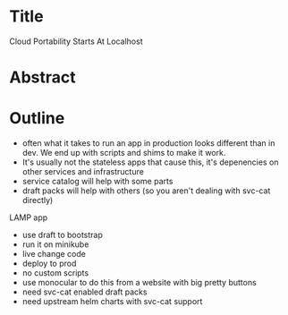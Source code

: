# Title
Cloud Portability Starts At Localhost

# Abstract

# Outline
* often what it takes to run an app in production looks different than in dev. We end up with scripts and shims to make it work.
* It's usually not the stateless apps that cause this, it's depenencies on other services and infrastructure
* service catalog will help with some parts
* draft packs will help with others (so you aren't dealing with svc-cat directly)


LAMP app
 - use draft to bootstrap
 - run it on minikube
 - live change code
 - deploy to prod
 - no custom scripts
 - use monocular to do this from a website with big pretty buttons
  - need svc-cat enabled draft packs
  - need upstream helm charts with svc-cat support